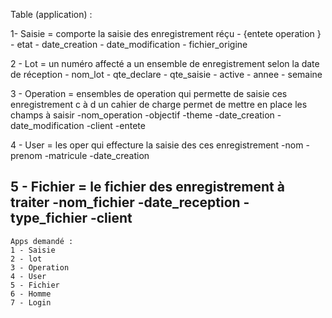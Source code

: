 Table (application) :

 1- Saisie = comporte la saisie des enregistrement réçu
    - {entete operation }
    - etat 
    - date_creation
    - date_modification
    - fichier_origine
    



 2 - Lot = un numéro affecté a un ensemble de enregistrement selon la date de réception 
     - nom_lot
     - qte_declare
     - qte_saisie
     - active
     - annee
     - semaine

3 - Operation  = ensembles de operation qui permette de saisie ces enregistrement c à d  un cahier de charge permet de mettre en place les champs à saisir
     -nom_operation
     -objectif
     -theme
     -date_creation
     -date_modification
     -client
     -entete

 4 - User = les oper qui effecture la saisie des ces enregistrement 
     -nom
     -prenom
     -matricule
     -date_creation

5 - Fichier = le fichier des enregistrement à traiter 
    -nom_fichier
    -date_reception
    -type_fichier
    -client
------------------------------------------------------------------------------------------------------------------------------------------------------
    Apps demandé :
    1 - Saisie
    2 - lot
    3 - Operation
    4 - User
    5 - Fichier
    6 - Homme
    7 - Login

